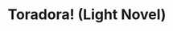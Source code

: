 ---
layout: "index"
permalink: "/en/toradora/"
title: "Toradora! (Light Novel)"
authors: "Yuyuko Takemiya, Yasu"
publisher: "Seven Seas Entertainment"
folder: "en_sse"
cover: "1-cover00187.jpeg"
cover2: "10-CoverDesign.jpg"
webpage: "https://sevenseasentertainment.com/series/toradora-light-novel/"
---